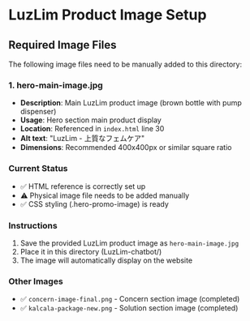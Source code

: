 # LuzLim Product Image Setup

## Required Image Files

The following image files need to be manually added to this directory:

### 1. hero-main-image.jpg
- **Description**: Main LuzLim product image (brown bottle with pump dispenser)
- **Usage**: Hero section main product display
- **Location**: Referenced in `index.html` line 30
- **Alt text**: "LuzLim - 上質なフェムケア"
- **Dimensions**: Recommended 400x400px or similar square ratio

### Current Status
- ✅ HTML reference is correctly set up
- ⚠️  Physical image file needs to be added manually
- ✅ CSS styling (.hero-promo-image) is ready

### Instructions
1. Save the provided LuzLim product image as `hero-main-image.jpg`
2. Place it in this directory (LuzLim-chatbot/)
3. The image will automatically display on the website

### Other Images
- ✅ `concern-image-final.png` - Concern section image (completed)
- ✅ `kalcala-package-new.png` - Solution section image (completed)
